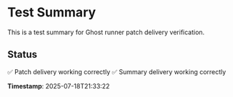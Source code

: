 # Test Summary

This is a test summary for Ghost runner patch delivery verification.

## Status
✅ Patch delivery working correctly
✅ Summary delivery working correctly

**Timestamp**: 2025-07-18T21:33:22